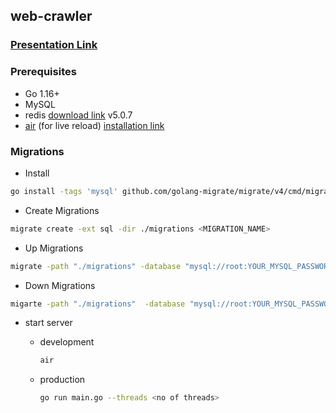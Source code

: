 ## web-crawler

### [Presentation Link](https://docs.google.com/presentation/d/1AcLnB_yMLxfJI1PYAtjSAdepspRR0RSYdPitVqSltl8/edit#slide=id.p)

### Prerequisites

- Go 1.16+
- MySQL
- redis [download link](https://redis.io/download) v5.0.7
- [air](https://github.com/cosmtrek/air) (for live reload) [installation link](https://github.com/cosmtrek/air#prefer-installsh)

### Migrations

- Install

```bash
go install -tags 'mysql' github.com/golang-migrate/migrate/v4/cmd/migrate@latest
```

- Create Migrations

```bash
migrate create -ext sql -dir ./migrations <MIGRATION_NAME>
```

- Up Migrations

```bash
migrate -path "./migrations" -database "mysql://root:YOUR_MYSQL_PASSWORD@/webcrawler" up
```

- Down Migrations

```bash
migarte -path "./migrations"  -database "mysql://root:YOUR_MYSQL_PASSWORD@/webcrawler" down
```

- start server

  - development

    ```bash
    air
    ```

  - production
    ```bash
    go run main.go --threads <no of threads>
    ```